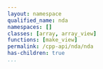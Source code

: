 ```yaml
---
layout: namespace
qualified_name: nda
namespaces: []
classes: [array, array_view]
functions: [make_view]
permalink: /cpp-api/nda/nda
has-children: true
...
```

